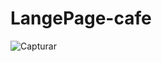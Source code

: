 # LangePage-cafe
![Capturar](https://user-images.githubusercontent.com/66699643/179335624-2ece97c3-45c5-4b19-85ed-4676f3517260.PNG)
